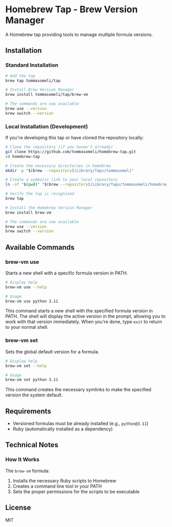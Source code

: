 # Homebrew Tap - Brew Version Manager

A Homebrew tap providing tools to manage multiple formula versions.

## Installation

### Standard Installation

```bash
# Add the tap
brew tap tommasomeli/tap

# Install Brew Version Manager
brew install tommasomeli/tap/brew-vm

# The commands are now available
brew use --version
brew switch --version
```

### Local Installation (Development)

If you're developing this tap or have cloned the repository locally:

```bash
# Clone the repository (if you haven't already)
git clone https://github.com/tommasomeli/homebrew-tap.git
cd homebrew-tap

# Create the necessary directories in Homebrew
mkdir -p "$(brew --repository)/Library/Taps/tommasomeli"

# Create a symbolic link to your local repository
ln -sf "$(pwd)" "$(brew --repository)/Library/Taps/tommasomeli/homebrew-tap"

# Verify the tap is recognized
brew tap

# Install the Homebrew Version Manager
brew install brew-vm

# The commands are now available
brew use --version
brew switch --version
```

## Available Commands

### brew-vm use

Starts a new shell with a specific formula version in PATH.

```bash
# Display help
brew-vm use --help

# Usage
brew-vm use python 3.11
```

This command starts a new shell with the specified formula version in PATH. The shell will display the active version in the prompt, allowing you to work with that version immediately. When you're done, type `exit` to return to your normal shell.

### brew-vm set

Sets the global default version for a formula.

```bash
# Display help
brew-vm set --help

# Usage
brew-vm set python 3.11
```

This command creates the necessary symlinks to make the specified version the system default.

## Requirements

- Versioned formulas must be already installed (e.g., `python@3.11`)
- Ruby (automatically installed as a dependency)

## Technical Notes

### How It Works

The `brew-vm` formula:

1. Installs the necessary Ruby scripts to Homebrew
2. Creates a command line tool in your PATH
3. Sets the proper permissions for the scripts to be executable

## License

MIT
